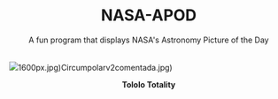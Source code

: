 <div align="center">
  <h1>
    NASA-APOD
  </h1>
</div>
  
<div align="center">
  A fun program that displays NASA's Astronomy Picture of the Day
</div>

<br>

![](https://apod.nasa.gov/apod/image/2503/2025_03_14_ZM_Tololo_Totalita_Fin_1500py.png)1600px.jpg)Circumpolarv2comentada.jpg)

<p align = "center">
  <b>Tololo Totality</b>
</p>
